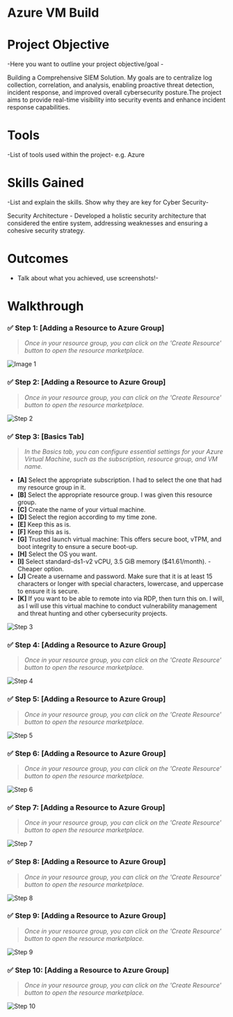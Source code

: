 # Azure VM Build

# Project Objective
-Here you want to outline your project objective/goal - 

Building a Comprehensive SIEM Solution. My goals are to centralize log collection, correlation, and analysis, enabling proactive threat detection, incident response, and improved overall cybersecurity posture.The project aims to provide real-time visibility into security events and enhance incident response capabilities.

# Tools 
-List of tools used within the project-
e.g. Azure

# Skills Gained
-List and explain the skills. Show why they are key for Cyber Security-

Security Architecture - Developed a holistic security architecture that considered the entire system, addressing weaknesses and ensuring a cohesive security strategy.

# Outcomes 
- Talk about what you achieved, use screenshots!-

# Walkthrough

### ✅ Step 1: [Adding a Resource to Azure Group]

> _Once in your resource group, you can click on the 'Create Resource' button to open the resource marketplace._
> 
![ Image 1](images/1.jpg "CREATING A NEW RESOURCE INSIDE YOUR RESOURCE GROUP")


> 
### ✅ Step 2: [Adding a Resource to Azure Group]

> _Once in your resource group, you can click on the 'Create Resource' button to open the resource marketplace._

![Step 2](images/2.jpg "Step 2 - Navigate to Resource Groups")

> 
### ✅ Step 3: [Basics Tab]

> _In the Basics tab, you can configure essential settings for your Azure Virtual Machine, such as the subscription, resource group, and VM name._
- **[A]** Select the appropriate subscription. I had to select the one that had my resource group in it.
- **[B]** Select the appropriate resource group. I was given this resource group.
- **[C]** Create the name of your virtual machine.
- **[D]** Select the region according to my time zone.
- **[E]** Keep this as is.
- **[F]** Keep this as is.
- **[G]** Trusted launch virtual machine: This offers secure boot, vTPM, and boot integrity to ensure a secure boot-up.
- **[H]** Select the OS you want.
- **[I]** Select standard-ds1-v2 vCPU, 3.5 GiB memory ($41.61/month). - Cheaper option.
- **[J]** Create a username and password. Make sure that it is at least 15 characters or longer with special characters, lowercase, and uppercase to ensure it is secure.
- **[K]** If you want to be able to remote into via RDP, then turn this on. I will, as I will use this virtual machine to conduct vulnerability management and threat hunting and other cybersecurity projects.

![Step 3](images/3.jpg "Step 3 Basics Setup")


> 
### ✅ Step 4: [Adding a Resource to Azure Group]

> _Once in your resource group, you can click on the 'Create Resource' button to open the resource marketplace._

![Step 4](images/4.jpg "Step 4 - Click Create Resource")


> 
### ✅ Step 5: [Adding a Resource to Azure Group]

> _Once in your resource group, you can click on the 'Create Resource' button to open the resource marketplace._

![Step 5](images/5.jpg "Step 5 - Azure Marketplace Opens")


> 
### ✅ Step 6: [Adding a Resource to Azure Group]

> _Once in your resource group, you can click on the 'Create Resource' button to open the resource marketplace._

![Step 6](images/6.jpg "Step 6 - Search for the Resource Type")


> 
### ✅ Step 7: [Adding a Resource to Azure Group]

> _Once in your resource group, you can click on the 'Create Resource' button to open the resource marketplace._

![Step 7](images/7.jpg "Step 7 - Select the Desired Resource")



> 
### ✅ Step 8: [Adding a Resource to Azure Group]

> _Once in your resource group, you can click on the 'Create Resource' button to open the resource marketplace._

![Step 8](images/8.jpg "Step 8 - Fill in Configuration Details")


> 
### ✅ Step 9: [Adding a Resource to Azure Group]

> _Once in your resource group, you can click on the 'Create Resource' button to open the resource marketplace._

![Step 9](images/9.jpg "Step 9 - Confirm Resource Group and Settings")


> 
### ✅ Step 10: [Adding a Resource to Azure Group]

> _Once in your resource group, you can click on the 'Create Resource' button to open the resource marketplace._
>
![Step 10](images/10.jpg "Step 10 - Review and Create")
